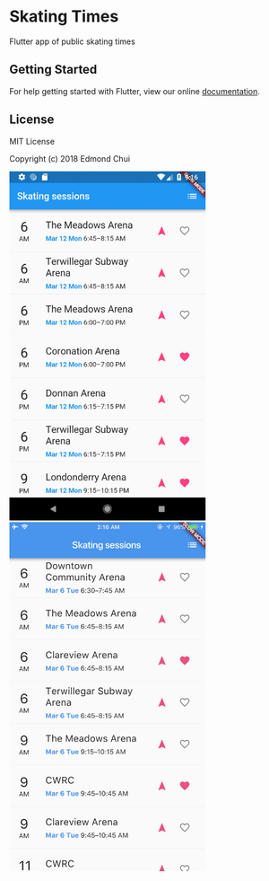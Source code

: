 # Skating Times

Flutter app of public skating times

## Getting Started

For help getting started with Flutter, view our online
[documentation](https://flutter.io/).

## License
MIT License

Copyright (c) 2018 Edmond Chui

<img src="./readme_assets/android_ss.png" width="350" style="display:inline-block;">
<img src="./readme_assets/ios_ss.png" width="350" style="display:inline-block;">
